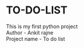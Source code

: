 # TO-DO-LIST
This is my first python project 
<br>
Author -  Ankit rajne 
<br>
Project name - To do list 
